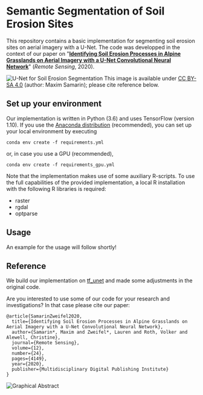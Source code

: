 # Semantic Segmentation of Soil Erosion Sites

This repository contains a basic implementation for segmenting soil erosion sites on aerial imagery 
with a U-Net. The code was developped in the context of our paper on "[**Identifying Soil Erosion Processes 
in Alpine Grasslands on Aerial Imagery with a U-Net Convolutional Neural Network**](https://www.mdpi.com/2072-4292/12/24/4149)" (*Remote Sensing*, 2020).

![U-Net for Soil Erosion Segmentation](https://www.mdpi.com/remotesensing/remotesensing-12-04149/article_deploy/html/images/remotesensing-12-04149-g005.png "U-Net for Soil Erosion Segmentation")
This image is available under [CC BY-SA 4.0](https://creativecommons.org/licenses/by-sa/4.0/) (author: Maxim Samarin); please cite reference below. 


## Set up your environment 

Our implementation is written in Python (3.6) and uses TensorFlow (version 1.10). If you use the 
[Anaconda distribution](https://www.anaconda.com/) (recommended), you can set up your local environment by executing

```conda env create -f requirements.yml``` 

or, in case you use a GPU (recommended), 


```conda env create -f requirements_gpu.yml``` 

Note that the implementation makes use of some auxiliary R-scripts. To use the full 
capabilities of the provided implementation, a local R installation with the following 
R libraries is required:

- raster
- rgdal
- optparse

## Usage

An example for the usage will follow shortly!

## Reference

We build our implementation on [tf_unet](https://github.com/jakeret/tf_unet) and made some adjustments 
in the original code.

Are you interested to use some of our code for your research and investigations? In that case please 
cite our paper:

```
@article{SamarinZweifel2020,
  title={Identifying Soil Erosion Processes in Alpine Grasslands on Aerial Imagery with a U-Net Convolutional Neural Network},
  author={Samarin*, Maxim and Zweifel*, Lauren and Roth, Volker and Alewell, Christine},
  journal={Remote Sensing},
  volume={12},
  number={24},
  pages={4149},
  year={2020},
  publisher={Multidisciplinary Digital Publishing Institute}
}
```

![Graphical Abstract](https://www.mdpi.com/remotesensing/remotesensing-12-04149/article_deploy/html/images/remotesensing-12-04149-ag.png "Graphical Abstract")